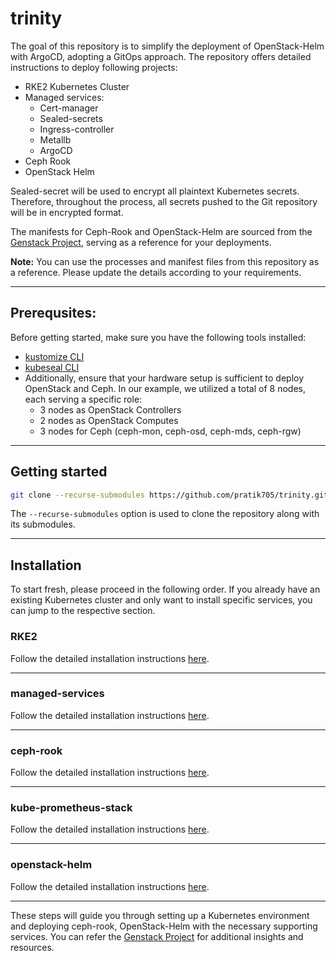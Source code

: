 # trinity

The goal of this repository is to simplify the deployment of OpenStack-Helm with ArgoCD, adopting a GitOps approach. The repository offers detailed instructions to deploy following projects:
- RKE2 Kubernetes Cluster
- Managed services:
  - Cert-manager
  - Sealed-secrets
  - Ingress-controller
  - Metallb
  - ArgoCD
- Ceph Rook
- OpenStack Helm

Sealed-secret will be used to encrypt all plaintext Kubernetes secrets. Therefore, throughout the process, all secrets pushed to the Git repository will be in encrypted format.

The manifests for Ceph-Rook and OpenStack-Helm are sourced from the [Genstack Project](https://github.com/cloudnull/genestack.git), serving as a reference for your deployments.

**Note:** You can use the processes and manifest files from this repository as a reference. Please update the details according to your requirements.

---
## Prerequsites:
Before getting started, make sure you have the following tools installed:
- [kustomize CLI](https://kubectl.docs.kubernetes.io/installation/kustomize/)
- [kubeseal CLI](https://github.com/bitnami-labs/sealed-secrets?tab=readme-ov-file#kubeseal)
- Additionally, ensure that your hardware setup is sufficient to deploy OpenStack and Ceph. In our example, we utilized a total of 8 nodes, each serving a specific role:
  - 3 nodes as OpenStack Controllers
  - 2 nodes as OpenStack Computes
  - 3 nodes for Ceph (ceph-mon, ceph-osd, ceph-mds, ceph-rgw)
---

## Getting started
```bash 
git clone --recurse-submodules https://github.com/pratik705/trinity.git
```
The `--recurse-submodules` option is used to clone the repository along with its submodules.

---

## Installation
To start fresh, please proceed in the following order. If you already have an existing Kubernetes cluster and only want to install specific services, you can jump to the respective section.

### RKE2
Follow the detailed installation instructions [here](https://github.com/pratik705/trinity/blob/main/rke2/README.md).

---

### managed-services
Follow the detailed installation instructions [here](https://github.com/pratik705/trinity/blob/main/managed-services/README.md).

---

### ceph-rook
Follow the detailed installation instructions [here](https://github.com/pratik705/trinity/blob/main/ceph-rook/README.md).

---

### kube-prometheus-stack
Follow the detailed installation instructions [here](https://github.com/pratik705/trinity/blob/main/monitoring/kube-prometheus-stack/README.md).

---

### openstack-helm
Follow the detailed installation instructions [here](https://github.com/pratik705/trinity/blob/main/osh/README.md).

---

These steps will guide you through setting up a Kubernetes environment and deploying ceph-rook, OpenStack-Helm with the necessary supporting services. You can refer the [Genstack Project](https://github.com/cloudnull/genestack.git) for additional insights and resources.

